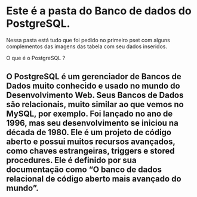 # Este é a pasta do Banco de dados do PostgreSQL.

Nessa pasta está tudo que foi pedido no primeiro pset com alguns complementos das imagens das tabela com seu dados inseridos.

O que é o PostgreSQL ?

## O PostgreSQL é um gerenciador de Bancos de Dados muito conhecido e usado no mundo do Desenvolvimento Web. Seus Bancos de Dados são relacionais, muito similar ao que vemos no MySQL, por exemplo. Foi lançado no ano de 1996, mas seu desenvolvimento se iniciou na década de 1980. Ele é um projeto de código aberto e possui muitos recursos avançados, como chaves estrangeiras, triggers e stored procedures. Ele é definido por sua documentação como “O banco de dados relacional de código aberto mais avançado do mundo”.



